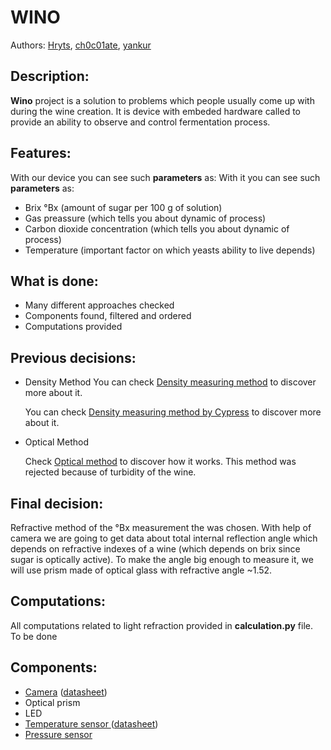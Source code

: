 # WINO
Authors: [Hryts](https://github.com/Hryts), [ch0c01ate](https://github.com/ch0c01ate), [yankur](https://github.com/yankur)
## Description:

**Wino** project is a solution to problems which people usually come up with during the wine creation. It is device with embeded hardware called to provide an ability to observe and control fermentation process. 



## Features:

With our device you can see such **parameters** as:
With it you can see such **parameters** as:

- Brix °Bx (amount of sugar per 100 g of solution)
- Gas preassure (which tells you about dynamic of process)
- Carbon dioxide concentration (which tells you about dynamic of process)
- Temperature (important factor on which yeasts ability to live depends)


## What is done:
- Many different approaches checked
- Components found, filtered and ordered
- Computations provided
 
## Previous decisions:

- Density Method
  You can check [Density measuring method](https://github.com/ch0c01ate/wino/blob/master/presentations/Measuring%20Density.ppt) to discover more about it.


  You can check [Density measuring method by Cypress](https://github.com/ch0c01ate/wino/blob/master/presentations/Measuring%20Density.ppt) to discover more about it.

- Optical Method

  Check [Optical method](https://github.com/ch0c01ate/wino/blob/master/presentations/Optical%20Method.pptx) to discover how it works. This method was rejected because of turbidity of the wine.




## Final decision:

Refractive method of the °Bx measurement the  was chosen. With help of camera we are going to get data about total internal reflection angle which depends on refractive indexes of a wine (which depends on brix since sugar is optically active). To make the angle big enough to measure it, we will use prism made of optical glass with refractive angle ~1.52.


## Computations:

All computations related to light refraction provided in **calculation.py** file.
To be done



## Components:
- [Camera](https://www.sparkfun.com/products/15430)  ([datasheet](https://cdn.sparkfun.com/assets/0/b/0/e/d/LI-IMX219-MIPI-FF-NANO_SPEC.pdf))
- Optical prism 
- LED
- [Temperature sensor ](https://www.sparkfun.com/products/11050)([datasheet](https://cdn.sparkfun.com/datasheets/Sensors/Temp/DS18B20.pdf))
- [Pressure sensor](https://www.mondaykids.com/monday-kids-3-3-45-5v-digital-barometric-pressure-sensor-module-liquid-water-level-controller-board-0-45-40kpa-for-arduino.html) 
